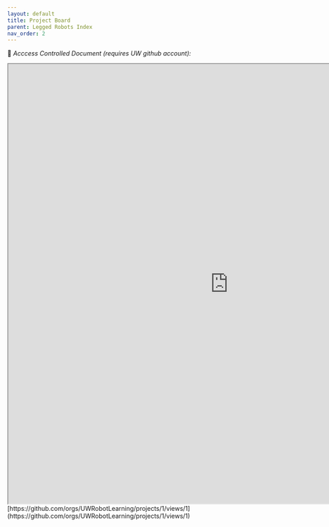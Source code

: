 ```yaml
---
layout: default
title: Project Board
parent: Legged Robots Index
nav_order: 2
---
```



🛑 *Acccess Controlled Document (requires UW github account):*
<iframe src="https://github.com/orgs/UWRobotLearning/projects" width="1000" height="1000"></iframe>
[https://github.com/orgs/UWRobotLearning/projects/1/views/1](https://github.com/orgs/UWRobotLearning/projects/1/views/1)